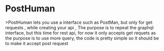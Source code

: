 <h1>PostHuman</h1>
<p>>PostHuman lets you use a interface such as PostMan, but only for get requests , while creating your api , The purpose is to repeat the graphql interface, but this time for rest api, for now it only accepts get requets as the purpose is to use more query, the code is pretty simple so it should be to make it accept post request</p>
